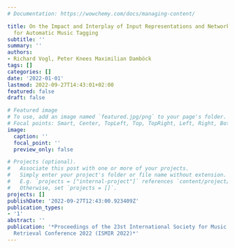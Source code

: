 ```yaml
---
# Documentation: https://wowchemy.com/docs/managing-content/

title: On the Impact and Interplay of Input Representations and Network Architectures
  for Automatic Music Tagging
subtitle: ''
summary: ''
authors:
- Richard Vogl, Peter Knees Maximilian Damböck
tags: []
categories: []
date: '2022-01-01'
lastmod: 2022-09-27T14:43:01+02:00
featured: false
draft: false

# Featured image
# To use, add an image named `featured.jpg/png` to your page's folder.
# Focal points: Smart, Center, TopLeft, Top, TopRight, Left, Right, BottomLeft, Bottom, BottomRight.
image:
  caption: ''
  focal_point: ''
  preview_only: false

# Projects (optional).
#   Associate this post with one or more of your projects.
#   Simply enter your project's folder or file name without extension.
#   E.g. `projects = ["internal-project"]` references `content/project/deep-learning/index.md`.
#   Otherwise, set `projects = []`.
projects: []
publishDate: '2022-09-27T12:43:00.923409Z'
publication_types:
- '1'
abstract: ''
publication: '*Proceedings of the 23st International Society for Music Information
  Retrieval Conference 2022 (ISMIR 2022)*'
---
```

